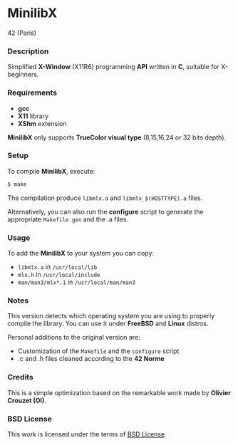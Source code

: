 # **MinilibX**

42 (Paris)

### **Description**

Simplified **X-Window** (X11R6) programming **API**
written in **C**, suitable for X-beginners.

### **Requirements**

+ **gcc**
+ **X11** library
+ **XShm** extension

**MinilibX** only supports **TrueColor visual type**
(8,15,16,24 or 32 bits depth).

### **Setup**

To compile **MinilibX**, execute:

```bash
$ make
```

The compilation produce `libmlx.a` and `libmlx_$(HOSTTYPE).a` files.

Alternatively, you can also run the **configure** script to generate the appropriate `Makefile.gen` and the .a files.

### **Usage**

To add the **MinilibX** to your system you can copy:

+ `libmlx.a` in `/usr/local/lib`
+ `mlx.h` in `/usr/local/include`
+ `man/man3/mlx*.1` in `/usr/local/man/man3`

### **Notes**

This version detects which operating system you are using to properly compile the library. You can use it under **FreeBSD** and **Linux** distros.

Personal additions to the original version are:

+ Customization of the `Makefile` and the `configure` script
+ .c and .h files cleaned according to the **42 Norme**

### **Credits**

This is a simple optimization based on the remarkable work made
by **Olivier Crouzet (Ol)**.

### **BSD License**

This work is licensed under the terms of
[BSD License](https://opensource.org/licenses/BSD-2-Clause).
